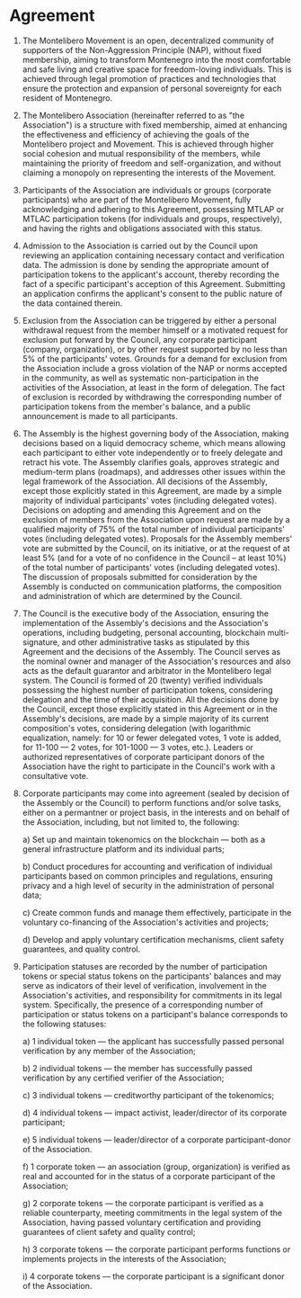 Agreement
=========

1. The Montelibero Movement is an open, decentralized community of supporters of the Non-Aggression Principle (NAP),
   without fixed membership, aiming to transform Montenegro into the most comfortable and safe living and creative space
   for freedom-loving individuals. This is achieved through legal promotion of practices and technologies that ensure
   the protection and expansion of personal sovereignty for each resident of Montenegro.


2. The Montelibero Association (hereinafter referred to as "the Association") is a structure with fixed membership,
   aimed at enhancing the effectiveness and efficiency of achieving the goals of the Montelibero project and Movement.
   This is achieved through higher social cohesion and mutual responsibility of the members, while maintaining the
   priority of freedom and self-organization, and without claiming a monopoly on representing the interests of the
   Movement.


3. Participants of the Association are individuals or groups (corporate participants) who are part of the
   Montelibero Movement, fully acknowledging and adhering to this Agreement, possessing MTLAP or MTLAC participation tokens (for
   individuals and groups, respectively), and having the rights and obligations associated with this
   status.


4. Admission to the Association is carried out by the Council upon reviewing an application containing necessary contact
   and verification data. The admission is done by sending the appropriate amount of participation tokens to the applicant's
   account, thereby recording the fact of a specific participant's acception of this Agreement. Submitting an
   application confirms the applicant's consent to the public nature of the data contained therein.


5. Exclusion from the Association can be triggered by either a personal withdrawal request from the member himself or a
   motivated request for exclusion put forward by the Council, any corporate participant (company, organization), or
   by other request supported by no less than 5% of the participants' votes. Grounds for a demand for exclusion from the Association
   include a gross violation of the NAP or norms accepted in the community, as well as systematic non-participation in
   the activities of the Association, at least in the form of delegation. The fact of exclusion is recorded by
   withdrawing the corresponding number of participation tokens from the member's balance, and a public announcement is
   made to all participants.


6. The Assembly is the highest governing body of the Association, making decisions based on a liquid democracy scheme,
   which means allowing each participant to either vote independently or to freely delegate and retract his vote. The
   Assembly clarifies goals, approves strategic and medium-term plans (roadmaps), and addresses other issues within the
   legal framework of the Association. All decisions of the Assembly, except those explicitly stated in this Agreement,
   are made by a simple majority of individual participants' votes (including delegated votes). Decisions on adopting and
   amending this Agreement and on the exclusion of members from the Association upon request are made by a qualified
   majority of 75% of the total number of individual participants' votes (including delegated votes). Proposals for the
   Assembly members' vote are submitted by the Council, on its initiative, or at the request of at least 5% (and for a
   vote of no confidence in the Council – at least 10%) of the total number of participants' votes (including delegated votes).
   The discussion of proposals submitted for consideration by the Assembly is conducted on communication platforms,
   the composition and administration of which are determined by the Council.


7. The Council is the executive body of the Association, ensuring the implementation of the Assembly's decisions and
   the Association's operations, including budgeting, personal accounting, blockchain
   multi-signature, and other administrative tasks as stipulated by this Agreement and the decisions of the Assembly.
   The Council serves as the nominal owner and manager of the Association's resources and also acts as the default
   guarantor and arbitrator in the Montelibero legal system. The Council is formed of 20 (twenty) verified individuals
   possessing the highest number of participation tokens, considering delegation and the time of their acquisition.
   All the decisions done by the Council, except those explicitly stated in this Agreement or in the Assembly's decisions, are
   made by a simple majority of its current composition's votes, considering delegation (with logarithmic equalization,
   namely: for 10 or fewer delegated votes, 1 vote is added, for 11-100 — 2 votes, for 101-1000 — 3 votes, etc.).
   Leaders or authorized representatives of corporate participant donors of the Association have the right to
   participate in the Council's work with a consultative vote.


8. Corporate participants may come into agreement (sealed by decision of the Assembly or the Council) to perform functions
   and/or solve tasks, either on a permantner or project basis, in the interests and on behalf of the Association, including,
   but not limited to, the following:

   a) Set up and maintain tokenomics on the blockchain — both as a general infrastructure platform and its individual
   parts;

   b) Conduct procedures for accounting and verification of individual participants based on common principles and
   regulations, ensuring privacy and a high level of security in the administration of personal data;

   c) Create common funds and manage them effectively, participate in the voluntary co-financing of the Association's
   activities and projects;

   d) Develop and apply voluntary certification mechanisms, client safety guarantees, and quality control.


9. Participation statuses are recorded by the number of participation tokens or special status tokens on the
   participants' balances and may serve as indicators of their level of verification, involvement in the Association's
   activities, and responsibility for commitments in its legal system. Specifically, the presence of a corresponding
   number of participation or status tokens on a participant's balance corresponds to the following statuses:

   a) 1 individual token — the applicant has successfully passed personal verification by any member of the Association;

   b) 2 individual tokens — the member has successfully passed verification by any certified verifier of the
   Association;

   c) 3 individual tokens — creditworthy participant of the tokenomics;

   d) 4 individual tokens — impact activist, leader/director of its corporate participant;

   e) 5 individual tokens — leader/director of a corporate participant-donor of the Association.

   f) 1 corporate token — an association (group, organization) is verified as real and accounted for in the status of a
   corporate participant of the Association;

   g) 2 corporate tokens — the corporate participant is verified as a reliable counterparty, meeting commitments in the
   legal system of the Association, having passed voluntary certification and providing guarantees of client safety and
   quality control;

   h) 3 corporate tokens — the corporate participant performs functions or implements projects in the interests of the
   Association;

   i) 4 corporate tokens — the corporate participant is a significant donor of the Association.
